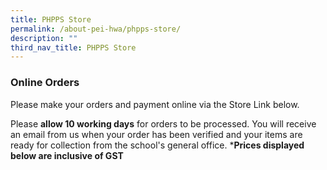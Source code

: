 ```yaml
---
title: PHPPS Store
permalink: /about-pei-hwa/phpps-store/
description: ""
third_nav_title: PHPPS Store
---
```

### Online Orders 

Please make your orders and payment online via the Store Link below. 

Please **allow 10 working days** for orders 
to be processed. You will receive an email from us when your order has been verified and your items are ready for collection from the school's general office.  ***Prices displayed below are inclusive of GST**